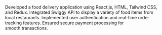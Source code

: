 Developed a food delivery application using React.js, HTML, Tailwind CSS, and Redux.
Integrated Swiggy API to display a variety of food items from local restaurants.
Implemented user authentication and real-time order tracking features.
Ensured secure payment processing for smooth transactions.
